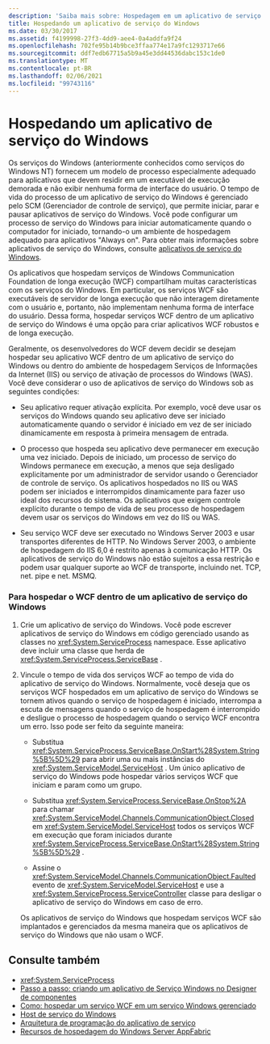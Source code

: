 ```yaml
---
description: 'Saiba mais sobre: Hospedagem em um aplicativo de serviço do Windows'
title: Hospedando um aplicativo de serviço do Windows
ms.date: 03/30/2017
ms.assetid: f4199998-27f3-4dd9-aee4-0a4addfa9f24
ms.openlocfilehash: 702fe95b14b9bce3ffaa774e17a9fc1293717e66
ms.sourcegitcommit: ddf7edb67715a5b9a45e3dd44536dabc153c1de0
ms.translationtype: MT
ms.contentlocale: pt-BR
ms.lasthandoff: 02/06/2021
ms.locfileid: "99743116"
---
```

# <a name="hosting-in-a-windows-service-application"></a>Hospedando um aplicativo de serviço do Windows

Os serviços do Windows (anteriormente conhecidos como serviços do Windows NT) fornecem um modelo de processo especialmente adequado para aplicativos que devem residir em um executável de execução demorada e não exibir nenhuma forma de interface do usuário. O tempo de vida do processo de um aplicativo de serviço do Windows é gerenciado pelo SCM (Gerenciador de controle de serviço), que permite iniciar, parar e pausar aplicativos de serviço do Windows. Você pode configurar um processo de serviço do Windows para iniciar automaticamente quando o computador for iniciado, tornando-o um ambiente de hospedagem adequado para aplicativos "Always on". Para obter mais informações sobre aplicativos de serviço do Windows, consulte [aplicativos de serviço do Windows](https://go.microsoft.com/fwlink/?LinkId=89450).  
  
 Os aplicativos que hospedam serviços de Windows Communication Foundation de longa execução (WCF) compartilham muitas características com os serviços do Windows. Em particular, os serviços WCF são executáveis de servidor de longa execução que não interagem diretamente com o usuário e, portanto, não implementam nenhuma forma de interface do usuário. Dessa forma, hospedar serviços WCF dentro de um aplicativo de serviço do Windows é uma opção para criar aplicativos WCF robustos e de longa execução.  
  
 Geralmente, os desenvolvedores do WCF devem decidir se desejam hospedar seu aplicativo WCF dentro de um aplicativo de serviço do Windows ou dentro do ambiente de hospedagem Serviços de Informações da Internet (IIS) ou serviço de ativação de processos do Windows (WAS). Você deve considerar o uso de aplicativos de serviço do Windows sob as seguintes condições:  
  
- Seu aplicativo requer ativação explícita. Por exemplo, você deve usar os serviços do Windows quando seu aplicativo deve ser iniciado automaticamente quando o servidor é iniciado em vez de ser iniciado dinamicamente em resposta à primeira mensagem de entrada.  
  
- O processo que hospeda seu aplicativo deve permanecer em execução uma vez iniciado. Depois de iniciado, um processo de serviço do Windows permanece em execução, a menos que seja desligado explicitamente por um administrador de servidor usando o Gerenciador de controle de serviço. Os aplicativos hospedados no IIS ou WAS podem ser iniciados e interrompidos dinamicamente para fazer uso ideal dos recursos do sistema. Os aplicativos que exigem controle explícito durante o tempo de vida de seu processo de hospedagem devem usar os serviços do Windows em vez do IIS ou WAS.  
  
- Seu serviço WCF deve ser executado no Windows Server 2003 e usar transportes diferentes de HTTP. No Windows Server 2003, o ambiente de hospedagem do IIS 6,0 é restrito apenas à comunicação HTTP. Os aplicativos de serviço do Windows não estão sujeitos a essa restrição e podem usar qualquer suporte ao WCF de transporte, incluindo net. TCP, net. pipe e net. MSMQ.  
  
### <a name="to-host-wcf-inside-of-a-windows-service-application"></a>Para hospedar o WCF dentro de um aplicativo de serviço do Windows  
  
1. Crie um aplicativo de serviço do Windows. Você pode escrever aplicativos de serviço do Windows em código gerenciado usando as classes no <xref:System.ServiceProcess> namespace. Esse aplicativo deve incluir uma classe que herda de <xref:System.ServiceProcess.ServiceBase> .  
  
2. Vincule o tempo de vida dos serviços WCF ao tempo de vida do aplicativo de serviço do Windows. Normalmente, você deseja que os serviços WCF hospedados em um aplicativo de serviço do Windows se tornem ativos quando o serviço de hospedagem é iniciado, interrompa a escuta de mensagens quando o serviço de hospedagem é interrompido e desligue o processo de hospedagem quando o serviço WCF encontra um erro. Isso pode ser feito da seguinte maneira:  
  
    - Substitua <xref:System.ServiceProcess.ServiceBase.OnStart%28System.String%5B%5D%29> para abrir uma ou mais instâncias do <xref:System.ServiceModel.ServiceHost> . Um único aplicativo de serviço do Windows pode hospedar vários serviços WCF que iniciam e param como um grupo.  
  
    - Substitua <xref:System.ServiceProcess.ServiceBase.OnStop%2A> para chamar <xref:System.ServiceModel.Channels.CommunicationObject.Closed> em <xref:System.ServiceModel.ServiceHost> todos os serviços WCF em execução que foram iniciados durante <xref:System.ServiceProcess.ServiceBase.OnStart%28System.String%5B%5D%29> .  
  
    - Assine o <xref:System.ServiceModel.Channels.CommunicationObject.Faulted> evento de <xref:System.ServiceModel.ServiceHost> e use a <xref:System.ServiceProcess.ServiceController> classe para desligar o aplicativo de serviço do Windows em caso de erro.  
  
     Os aplicativos de serviço do Windows que hospedam serviços WCF são implantados e gerenciados da mesma maneira que os aplicativos de serviço do Windows que não usam o WCF.  
  
## <a name="see-also"></a>Consulte também

- <xref:System.ServiceProcess>
- [Passo a passo: criando um aplicativo de Serviço Windows no Designer de componentes](https://go.microsoft.com/fwlink/?LinkId=94875)
- [Como: hospedar um serviço WCF em um serviço Windows gerenciado](how-to-host-a-wcf-service-in-a-managed-windows-service.md)
- [Host de serviço do Windows](../samples/windows-service-host.md)
- [Arquitetura de programação do aplicativo de serviço](https://go.microsoft.com/fwlink/?LinkId=94876)
- [Recursos de hospedagem do Windows Server AppFabric](/previous-versions/appfabric/ee677189(v=azure.10))
